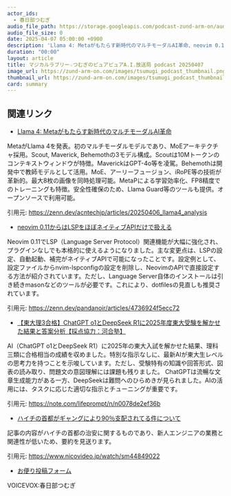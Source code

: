 ```yaml
---
actor_ids:
  - 春日部つむぎ
audio_file_path: https://storage.googleapis.com/podcast-zund-arm-on/audio/マジカルラブリー☆つむぎのピュアピュアA.I.放送局_podcast_20250407.mp3
audio_file_size: 0
date: 2025-04-07 05:00:00 +0900
description: 'Llama 4: Metaがもたらす新時代のマルチモーダルAI革命、neovim 0.11からはLSPをほぼネイティブAPIだけで扱える、【東大理3合格】ChatGPT o1とDeepSeek R1に2025年度東大受験を解かせた結果と答案分析【採点協力：河合塾】、ハイチの首都がギャングにより90％支配されてる件について'
duration: "00:00"
layout: article
title: マジカルラブリー☆つむぎのピュアピュアA.I.放送局 podcast 20250407
image_url: https://zund-arm-on.com/images/tsumugi_podcast_thumbnail.png
thumbnail_url: https://zund-arm-on.com/images/tsumugi_podcast_thumbnail.png
card: summary
---
```


## 関連リンク


- [Llama 4: Metaがもたらす新時代のマルチモーダルAI革命](https://zenn.dev/acntechjp/articles/20250406_llama4_analysis)  


MetaがLlama 4を発表。初のマルチモーダルモデルであり、MoEアーキテクチャ採用。Scout, Maverick, Behemothの3モデル構成。Scoutは10Mトークンのコンテキストウィンドウが特徴。MaverickはGPT-4o等を凌駕。Behemothは開発中で教師モデルとして活用。MoE、アーリーフュージョン、iRoPE等の技術が革新的。最大8枚の画像を同時処理可能。MetaPによる学習効率化、FP8精度でのトレーニングも特徴。安全性確保のため、Llama Guard等のツールも提供。オープンソースで利用可能。


引用元: https://zenn.dev/acntechjp/articles/20250406_llama4_analysis


- [neovim 0.11からはLSPをほぼネイティブAPIだけで扱える](https://zenn.dev/pandanoir/articles/4736924f5ecc72)  


Neovim 0.11でLSP（Language Server Protocol）関連機能が大幅に強化され、プラグインなしでも本格的に使えるようになりました。主な変更点は、LSPの設定、自動起動、補完がネイティブAPIで可能になったことです。設定例として、設定ファイルからnvim-lspconfigの設定を削除し、NeovimのAPIで直接設定する方法が紹介されています。ただし、Language Server自体のインストールは引き続きmasonなどのツールが必要です。これにより、dotfilesの見直しも推奨されています。


引用元: https://zenn.dev/pandanoir/articles/4736924f5ecc72


- [【東大理3合格】ChatGPT o1とDeepSeek R1に2025年度東大受験を解かせた結果と答案分析【採点協力：河合塾】](https://note.com/lifeprompt/n/n0078de2ef36b)  


AI（ChatGPT o1とDeepSeek R1）に2025年の東大入試を解かせた結果、理科三類に合格相当の成績を収めました。特別な指示なしに、最新AIが東大生レベルの思考力を持つことを示唆しています。ただし、受験特有の知識や回答形式、図表の読み取り、問題文の意図理解には課題も残りました。
ChatGPTは流暢な文章生成能力がある一方、DeepSeekは難問へのひらめきが見られました。AIの活用には、タスクに応じた適切な指示とチューニングが重要です。


引用元: https://note.com/lifeprompt/n/n0078de2ef36b


- [ハイチの首都がギャングにより90％支配されてる件について](https://www.nicovideo.jp/watch/sm44849022)  


記事の内容がハイチの首都の治安に関するものであり、新人エンジニアの業務と関連性が低いため、要約を見送ります。


引用元: https://www.nicovideo.jp/watch/sm44849022



- [お便り投稿フォーム](https://forms.gle/ffg4JTfqdiqK62qf9)

VOICEVOX:春日部つむぎ
